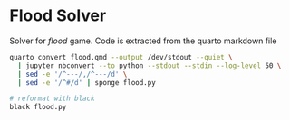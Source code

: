 # Flood Solver

Solver for _flood_ game. Code is extracted from the quarto markdown file

```sh
quarto convert flood.qmd --output /dev/stdout --quiet \
  | jupyter nbconvert --to python --stdout --stdin --log-level 50 \
  | sed -e '/^---/,/^---/d' \
  | sed -e '/^#/d' | sponge flood.py

# reformat with black
black flood.py
```

